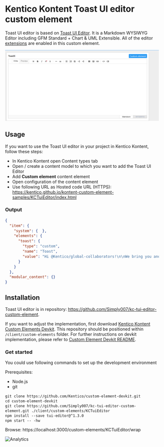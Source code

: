 # Kentico Kontent Toast UI editor custom element

Toast UI editor is based on [Toast UI Editor](https://ui.toast.com/tui-editor). It is a Markdown WYSIWYG Editor including GFM Standard + Chart & UML Extensible.
All of the editor [extensions](https://github.com/nhnent/tui.editor/blob/master/docs/using-extensions.md) are enabled in this custom element.

![Toast UI editor](ToastUIEditor.gif)

## Usage

If you want to use the Toast UI editor in your project in Kentico Kontent, follow these steps:

* In Kentico Kontent open Content types tab
* Open / create a content model to which you want to add the Toast UI Editor
* Add **Custom element** content element
* Open configuration of the content element
* Use following URL as Hosted code URL (HTTPS): https://kentico.github.io/kontent-custom-element-samples/KCTuiEditor/index.html

### Output

```json
{
  "item": {
    "system": {  },
    "elements": {
      "toast": {
        "type": "custom",
        "name": "Toast",
        "value": "Hi @Kentico/global-collaborators!\n\nWe bring you another batch of Kentico developer news.\n\n## Bynder integration tutorial\n\nThere is a new tutorial describing how to integrate Kentico Kontent with Digital Asset Management platform (DAM). In this case it is a [Bynder](https://www.bynder.com/en/)."
      }
    }
  },
  "modular_content": {}
}
```

## Installation

Toast UI editor is in repository: https://github.com/Simply007/kc-tui-editor-custom-element.

If you want to adjust the implementation, first download [Kentico Kontent Custom Elements Devkit](https://github.com/kentico/custom-element-devkit). This repository should be positioned within `/client/custom-elements` folder. For further instructions on devkit implementation, please refer to [Custom Element Devkit README](https://github.com/Kentico/custom-element-devkit/blob/master/readme.md).

### Get started

You could use following commands to set up the development environment

Prerequisites:

* Node.js
* git

```plain
git clone https://github.com/Kentico/custom-element-devkit.git
cd custom-element-devkit
git clone https://github.com/Simply007/kc-tui-editor-custom-element.git ./client/custom-elements/KCTuiEditor
npm install --save tui-editor@^1.3.0
npm start -- -hw
```

Browse: https://localhost:3000/custom-elements/KCTuiEditor/wrap

![Analytics](https://kentico-ga-beacon.azurewebsites.net/api/UA-69014260-4/Kentico/kontent-custom-element-samples/KCTuiEditor?pixel)
